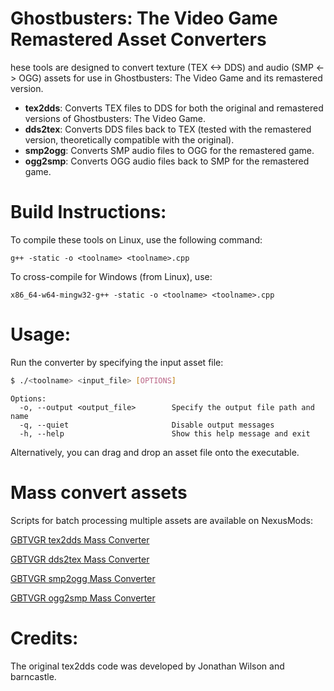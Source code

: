 # Ghostbusters: The Video Game Remastered Asset Converters

hese tools are designed to convert texture (TEX <-> DDS) and audio (SMP <-> OGG) assets for use in Ghostbusters: The Video Game and its remastered version.

- **tex2dds**: Converts TEX files to DDS for both the original and remastered versions of Ghostbusters: The Video Game.
- **dds2tex**: Converts DDS files back to TEX (tested with the remastered version, theoretically compatible with the original).
- **smp2ogg**: Converts SMP audio files to OGG for the remastered game.
- **ogg2smp**: Converts OGG audio files back to SMP for the remastered game.


# Build Instructions:

To compile these tools on Linux, use the following command:

`g++ -static -o <toolname> <toolname>.cpp`

To cross-compile for Windows (from Linux), use:

`x86_64-w64-mingw32-g++ -static -o <toolname> <toolname>.cpp`

# Usage:

Run the converter by specifying the input asset file:
```sh
$ ./<toolname> <input_file> [OPTIONS]
```
```
Options:
  -o, --output <output_file>        Specify the output file path and name
  -q, --quiet                       Disable output messages
  -h, --help                        Show this help message and exit
```

Alternatively, you can drag and drop an asset file onto the executable.


# Mass convert assets

Scripts for batch processing multiple assets are available on NexusMods:

[GBTVGR tex2dds Mass Converter](https://www.nexusmods.com/ghostbustersthevideogameremastered/mods/51)

[GBTVGR dds2tex Mass Converter](https://www.nexusmods.com/ghostbustersthevideogameremastered/mods/48)

[GBTVGR smp2ogg Mass Converter](https://www.nexusmods.com/ghostbustersthevideogameremastered/mods/50)

[GBTVGR ogg2smp Mass Converter](https://www.nexusmods.com/ghostbustersthevideogameremastered/mods/47)


# Credits:

The original tex2dds code was developed by Jonathan Wilson and barncastle.
